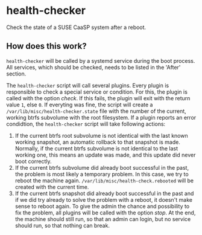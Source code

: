 # health-checker

Check the state of a SUSE CaaSP system after a reboot.


## How does this work?

`health-checker` will be called by a systemd service during the boot
process. All services, which should be checked, needs to be listed in the
'After' section.

The `health-checker` script will call several plugins. Every plugin is
responsible to check a special service or condition. For this, the plugin is
called with the option *check*. If this fails, the plugin will exit with the
return value `1`, else `0`.
If everyting was fine, the script will create a
`/var/lib/misc/health-checker.state` file with the number of the current,
working btrfs subvolume with the root filesystem.
If a plugin reports an error condidtion, the `health-checker` script will take
following actions:

1. If the current btrfs root subvolume is not identical with the last known
   working snapshot, an automatic rollback to that snapshot is made. Normally,
   if the current btrfs subvolume is not identical to the last working one,
   this means an update was made, and this update did never boot correctly.
2. If the current btrfs subvolume did already boot successful in the past, the
   problem is most likely a temporary problem. In this case, we try to reboot
   the machine again. `/var/lib/misc/health-check.rebooted` will be created
   with the current time.
3. If the current btrfs snapshot did already boot successful in the past and
   if we did try already to solve the problem with a reboot, it doesn't make
   sense to reboot again. To give the admin the chance and possibility to fix
   the problem, all plugins will be called with the option *stop*. At the
   end, the machine should still run, so that an admin can login, but no
   service should run, so that nothing can break.
